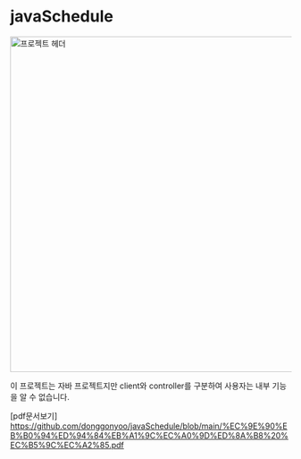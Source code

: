 # javaSchedule
<image alt="프로젝트 헤더" src="./intro.png" width="600"></image>

이 프로젝트는 자바 프로젝트지만 client와 controller를 구분하여 사용자는 내부 기능을 알 수 없습니다.

[pdf문서보기]
https://github.com/donggonyoo/javaSchedule/blob/main/%EC%9E%90%EB%B0%94%ED%94%84%EB%A1%9C%EC%A0%9D%ED%8A%B8%20%EC%B5%9C%EC%A2%85.pdf
